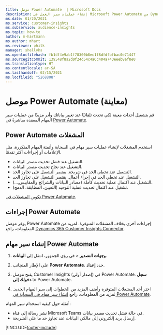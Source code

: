 ```yaml
---
title: موصل Power Automate  | Microsoft Docs
description: إنشاء عمليات سير العمل في Microsoft Power Automate من Dynamics 365 Customer Insights.
ms.date: 01/20/2021
ms.service: customer-insights
ms.subservice: audience-insights
ms.topic: how-to
author: m-hartmann
ms.author: mhart
ms.reviewer: philk
manager: shellyha
ms.openlocfilehash: fb1df4e9ab1f78300b8ec1f8dfdfbfbac0e71447
ms.sourcegitcommit: 139548f8a2d0f24d54c4a6c404a743eeeb8ef8e0
ms.translationtype: HT
ms.contentlocale: ar-SA
ms.lasthandoff: 02/15/2021
ms.locfileid: "5268808"
---
```

# <a name="power-automate-connector-preview"></a>موصل Power Automate (معاينة)

قم بتشغيل أحداث معينة لكي تحدث تلقائيًا عند تغيير بياناتك وأدر مزيدًا من عمليات سير المهام المعقدة مباشرةً في [Power Automate](https://flow.microsoft.com/).

## <a name="power-automate-triggers"></a>Power Automate المشغلات

استخدم المشغلات لإنشاء عمليات سير مهام في السحابة وأتمتة المهام المتكررة، مثل الإعلامات أو إجراءات أكثر تقدمًا. 

- التشغيل عند فشل تحديث مصدر البيانات. 
- التشغيل عند نجاح تحديث مصدر البيانات.
- التشغيل عند تخطي الحد في شريحة. يقتصر التشغيل على تجاوز الحد.
- التشغيل عند تخطي الحد في إجراء أعمال. يقتصر التشغيل على تجاوز الحد.
- التشغيل عند اكتمال عملية تحديث كاملة (مصادر البيانات والشرائح والمقاييس,...).
- تشغيل عند اكتمال تحديث عملية التوحيد (التعيين، المطابقة، الدمج).

[تكوين المشغلات في Power Automate](https://flow.microsoft.com/connectors/shared_customerinsights/dynamics-365-customer-insights-connector/).

## <a name="power-automate-actions"></a>إجراءات Power Automate
يوفر موصل Power Automate إجراءات أخرى بخلاف المشغلات المتوفرة. لمزيد من المعلومات، راجع [Dynamics 365 Customer Insights Connector](https://docs.microsoft.com/connectors/customerinsights/).

## <a name="create-a-power-automate-flow"></a>إنشاء سير مهام Power Automate

1. في رؤى الجمهور، انتقل إلى **البيانات‏‎** > **وجهات التصدير‬**.

1. على الإطار المتجانب **Power Automate**، حدد **إعداد‏‎**.

1. يفتح موصل Customer Insights (إصدار أولي) في Power Automate. **سجل دخولك إلى** to Power Automate.

1. اختر أحد المشغلات المتوفرة وأضف المزيد من الخطوات إلى سير المهام الجديد. لمزيد من المعلومات، راجع [إنشاء سير مهام في السحابة في Power Automate](https://docs.microsoft.com/power-automate/get-started-logic-flow).

أمثلة حول كيفية استخدام سير المهام: 
- نشر رسالة إلى قناة Microsoft Teams في حالة فشل تحديث مصدر بيانات. 
- إرسال بريد إلكتروني إلى مالكي البيانات عند تجاوز حد ما على الشريحة.



[!INCLUDE[footer-include](../includes/footer-banner.md)]